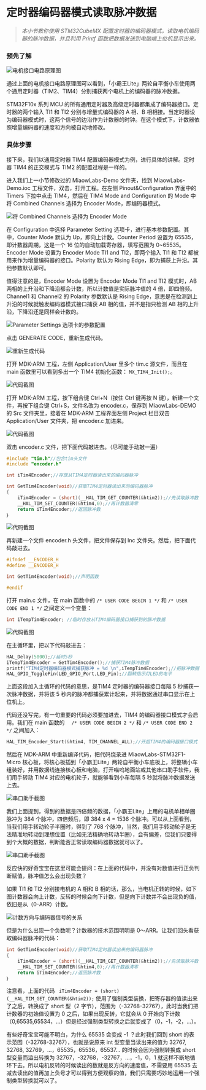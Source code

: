 # 定时器编码器模式读取脉冲数据

> *本小节教你使用 STM32CubeMX 配置定时器的编码器模式，读取电机编码器的脉冲数据，并且利用 Printf 函数把数据发送到电脑端上位机显示出来。*

### 预先了解

![电机接口电路原理图](/img/2019-07-03_201409.png)

通过上面的电机接口电路原理图可以看到，「小霸王Lite」两轮自平衡小车使用两个通用定时器（TIM2、TIM4）分别捕获两个电机上的编码器的脉冲数据。

STM32F10x 系列 MCU 的所有通用定时器及高级定时器都集成了编码器接口。定时器的两个输入 TI1 和 TI2 分别与增量式编码器的 A 相、B 相相接。当定时器设为编码器模式时，这两个信号的边沿作为计数器的时钟。在这个模式下，计数器依照增量编码器的速度和方向被自动地修改。

### 具体步骤

接下来，我们以通用定时器 TIM4 配置编码器模式为例，进行具体的讲解。定时器 TIM4 的正交模式与 TIM2 的配置过程是一样的。

进入我们上一小节修改过的 MiaowLabs-Demo 文件夹，找到 MiaowLabs-Demo.ioc 工程文件，双击，打开工程。在左侧 Pinout&Configuration 界面中的 Timers 下拉中点击 TIM4，然后在 TIM4 Mode and Configuration 的 Mode 中将 Combined Channels 选择为 Encoder Mode，即编码器模式。

![将 Combined Channels 选择为 Encoder Mode](/img/2019-07-03_205535.png)

在 Configuration 中选择 Parameter Setting 选项卡，进行基本参数配置。其中，Counter Mode 默认为 Up，即向上计数。Counter Period 设置为 65535，即计数器周期，这是一个 16 位的自动加载寄存器，填写范围为 0~65535。Encoder Mode 设置为 Encoder Mode TI1 and TI2，即两个输入 TI1 和 TI2 都被用来作为增量编码器的接口。Polarity 默认为 Rising Edge，即为捕获上升沿。其他参数默认即可。

值得注意的是，Encoder Mode 设置为 Encoder Mode TI1 and TI2 模式时，AB 两相的上升沿和下降沿都会计数，所以计数值是实际脉冲值的 4 倍，即四倍频。Channel1 和 Channel2 的 Polarity 参数默认是 Rising Edge，意思是在检测到上升沿的时候就触发编码器模式接口捕获 AB 相的值，并不是指只检测 AB 相的上升沿，下降沿还是同样会计数的。

![Parameter Settings 选项卡的参数配置](/img/2019-07-03_210321.png)

点击 GENERATE CODE，重新生成代码。

![重新生成代码](/img/2019-07-03_224033.png)

打开 MDK-ARM 工程，左侧 Application/User 里多个 tim.c 源文件，而且在 main 函数里可以看到多出一个 TIM4 初始化函数： `MX_TIM4_Init();`。

![代码截图](/img/2019-07-03_224731.png)

打开 MDK-ARM 工程，按下组合键 Ctrl+N（按住 Ctrl 键再按 N 键），新建一个文件，再按下组合键 Ctrl+S，文件名改为 encoder.c，保存到 MiaowLabs-DEMO 的 Src 文件夹里，接着在 MDK-ARM 工程界面左侧 Project 栏目双击 Application/User 文件夹，把 encoder.c 加进来。

![代码截图](/img/2019-07-06_111603.png)

双击 encoder.c 文件，把下面代码敲进去。（尽可能手动敲一遍）

```c
#include "tim.h"//包含tim头文件
#include "encoder.h"

int iTim4Encoder;//存放从TIM4定时器读出来的编码器脉冲

int GetTim4Encoder(void)//获取TIM4定时器读出来的编码器脉冲
{
    iTim4Encoder = (short)(__HAL_TIM_GET_COUNTER(&htim2));//先读取脉冲数
    __HAL_TIM_SET_COUNTER(&htim4,0);//再计数器清零
    return iTim4Encoder;//返回脉冲数
｝
```

![代码截图](/img/2019-07-06_111838.png)

再新建一个文件 encoder.h 头文件，把文件保存到 Inc 文件夹。然后，把下面代码敲进去。

```c
#ifndef __ENCODER_H
#define __ENCODER_H

int GetTim4Encoder(void);//声明函数

#endif
```

打开 main.c 文件，在 main 函数中的 `/* USER CODE BEGIN 1 */` 和 
  `/* USER CODE END 1 */` 之间定义一个变量：

```c
int iTempTim4Encoder; //临时存放从TIM4编码器接口捕获到的脉冲数据
```

![代码截图](/img/2019-07-06_174110.png)

在主循环里，把以下代码敲进去：

```c
HAL_Delay(5000);//延时5秒
iTempTim4Encoder = GetTim4Encoder();//捕获TIM4脉冲数据
printf("TIM4定时器编码器模式捕获脉冲 = %d \n",iTempTim4Encoder);//把脉冲数据打印出来
HAL_GPIO_TogglePin(LED_GPIO_Port,LED_Pin);//翻转指示灯LED的电平
```

上面这段加入主循环的代码的意思，是TIM4 定时器的编码器接口每隔 5 秒捕获一次脉冲数据，并将该 5 秒内的脉冲都捕获累计起来，并将数据通过串口显示在上位机上。

代码还没写完，有一句重要的代码必须要加进去，TIM4 的编码器接口模式才会启用。我们在 main 函数的 `  /* USER CODE BEGIN 2 */` 和 `/* USER CODE END 2 */` 之间加入：

```c
HAL_TIM_Encoder_Start(&htim4, TIM_CHANNEL_ALL);//开启TIM4的编码器接口模式
```

然后在 MDK-ARM 中重新编译代码，把代码烧录进 MiaowLabs-STM32F1-Micro 核心板，将核心板插到「小霸王Lite」两轮自平衡小车底板上，将整辆小车组装好，并用数据线连接核心板和电脑，打开喵呜地面站或其他串口助手软件，我们用手转动 TIM4 对应的电机轮子，就能够看到小车每隔 5 秒就将脉冲数据发送上去。

![串口助手截图](/img/2019-07-06_180708.png)

我们上面提到，得到的数据是四倍频的数据，「小霸王Lite」上用的电机单相单圈脉冲为 384 个脉冲，四倍频后，即 384 x 4 = 1536 个脉冲。可以从上面看到，当我们用手转动轮子半圈时，得到了 768 个脉冲，当然，我们用手转动轮子是无法精准地转动到理想位置（比如无法精确地转动半圈），会有偏差，但我们只要得到个大概的数据，判断能否正常读取编码器数据就可以了。

![串口助手截图](/img/2019-07-06_181841.png)

反应快的好奇宝宝在这里可能会提问：在上面的代码中，并没有对数值进行正负判断赋值，脉冲值怎么会出现负数？

如果 TI1 和 TI2 分别接电机的 A 相和 B 相的话，那么，当电机正转的时候，如下图计数器会向上计数，反转的时候会向下计数，但是向下计数并不会出现负的值，依旧是从（0-ARR）计数。

![计数方向与编码器信号的关系](/img/2019-07-06_202620.png)

但是为什么出现一个负数呢？计数器的技术范围明明是 0～ARR。让我们回头看获取编码器脉冲的代码：

```c
int GetTim4Encoder(void)//获取TIM4定时器读出来的编码器脉冲
{
    iTim4Encoder = (short)(__HAL_TIM_GET_COUNTER(&htim2));//先读取脉冲数
    __HAL_TIM_SET_COUNTER(&htim4,0);//再计数器清零
    return iTim4Encoder;//返回脉冲数
｝
```

注意看，上面的代码 ` iTim4Encoder = (short)(__HAL_TIM_GET_COUNTER(&htim2));` 使用了强制类型装换，把寄存器的值读出来了之后，转换成了 short 型（2 字节），范围为（-32768-32767），此时当我们把计数器的初始值设置为 0 之后，如果出现反转，它就会从 0 开始向下计数（0,65535,65534，...）但是经过强制类型转换之后就变成了（0，-1，-2，...）。

有些好奇宝宝可能不明白，为什么 65535 会变成 -1 ？此时我们回到 short 的表示范围（-32768-32767），也就是说原来 int 型变量当读出来的值为 32767, 32768, 32769，...，65535，65536，65537... 的时候会因为强制转换成 short 型变量而溢出转换为 32767，-32768，-32767，...，-1，0，1 就这样不断地循环下去。所以电机反转的时候读出的数就是反方向的速度值，不需要用 65535 去减去读出的值再加上负号才可以得到方便观察的值，我们只需要巧妙地运用一个强制类型转换就可以了。



